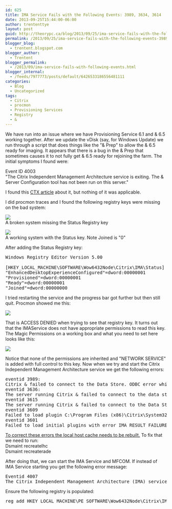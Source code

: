 ```yaml
---
id: 625
title: IMA Service Fails with the Following Events: 3989, 3634, 3614
date: 2013-09-25T15:44:00-06:00
author: trententtye
layout: post
guid: http://theorypc.ca/blog/2013/09/25/ima-service-fails-with-the-following-events-3989-3634-3614/
permalink: /2013/09/25/ima-service-fails-with-the-following-events-3989-3634-3614/
blogger_blog:
  - trentent.blogspot.com
blogger_author:
  - Trentent
blogger_permalink:
  - /2013/09/ima-service-fails-with-following-events.html
blogger_internal:
  - /feeds/7977773/posts/default/6426533186556481111
categories:
  - Blog
  - Uncategorized
tags:
  - Citrix
  - procmon
  - Provisioning Services
  - Registry
  - &
---
```

We have run into an issue where we have Provisioning Service 6.1 and & 6.5 working together. After we update the vDisk (say, for Windows Update) we run through a script that does things like the "& Prep" to allow the & 6.5 ready for imaging. It appears that there is a bug in the & Prep that sometimes causes it to not fully get & 6.5 ready for rejoining the farm. The initial symptoms I found were:

Event ID 4003  
"The Citrix Independent Management Architecture service is exiting. The & Server Configuration tool has not been run on this server."

I found this [CTX article](http://support.citrix.com/article/CTX137758) about it, but nothing of it was applicable.

I did procmon traces and I found the following registry keys were missing on the bad system:

[<img src="http://2.bp.blogspot.com/-Ox5vZSYIt4M/UkNGPmdxEeI/AAAAAAAAAYc/utHjsEnKxlA/s320/2.png" border="0" />](http://2.bp.blogspot.com/-Ox5vZSYIt4M/UkNGPmdxEeI/AAAAAAAAAYc/utHjsEnKxlA/s1600/2.png)  
A broken system missing the Status Registry key

[<img src="http://4.bp.blogspot.com/-PKUVY--m4Hs/UkNGQvPv5rI/AAAAAAAAAYk/5hx7JfVaHtc/s320/3.png" border="0" />](http://4.bp.blogspot.com/-PKUVY--m4Hs/UkNGQvPv5rI/AAAAAAAAAYk/5hx7JfVaHtc/s1600/3.png)  
A working system with the Status key. Note Joined is "0"

After adding the Status Registry key:

<pre class="lang:reg decode:true ">Windows Registry Editor Version 5.00

[HKEY_LOCAL_MACHINE\SOFTWARE\Wow6432Node\Citrix\IMA\Status]
"EnhancedDesktopExperienceConfigured"=dword:00000001
"Provisioned"=dword:00000001
"Ready"=dword:00000001
"Joined"=dword:00000000</pre>

I tried restarting the service and the progress bar got further but then still quit. Procmon showed me this:

[<img src="http://1.bp.blogspot.com/-QOc7ePSqid4/UkNHfHEr1iI/AAAAAAAAAY0/HIkcrX4QUPs/s320/4.png" border="0" />](http://1.bp.blogspot.com/-QOc7ePSqid4/UkNHfHEr1iI/AAAAAAAAAY0/HIkcrX4QUPs/s1600/4.png)

That is ACCESS DENIED when trying to see that registry key. It turns out that the IMAService does not have appropriate permissions to read this key. The Magic Permissions on a working box and what you need to set here looks like this:

[<img src="http://4.bp.blogspot.com/-ikCgcmS39MI/UkNIJHBkqkI/AAAAAAAAAY8/zo4rXGOnmds/s320/5.png" border="0" />](http://4.bp.blogspot.com/-ikCgcmS39MI/UkNIJHBkqkI/AAAAAAAAAY8/zo4rXGOnmds/s1600/5.png)

Notice that none of the permissions are inherited and "NETWORK SERVICE" is added with full control to this key. Now when we try and start the Citrix Independent Management Architecture service we get the following errors:

<pre class="lang:default decode:true ">eventid 3989:
Citrix & failed to connect to the Data Store. ODBC error while connecting to the database: S1000 -> General error: Invalid file dsn ''
eventid 3636:
The server running Citrix & failed to connect to the data store. An unknown failure occurred while connecting to the database. Error: IMA_RESULT_FAILURE Indirect: 0 Server: DSN file: 
eventid 3615
The server running Citrix & failed to connect to the Data Store. Error - IMA_RESULT_FAILURE An unknown failure occurred while connecting to the database.
eventid 3609 
Failed to load plugin C:\Program Files (x86)\Citrix\System32\Citrix\IMA\SubSystems\ImaWorkerGroupSs.dll with error IMA_RESULT_FAILURE
eventid 3601
Failed to load initial plugins with error IMA_RESULT_FAILURE</pre>

[To correct these errors the local host cache needs to be rebuilt.](http://support.citrix.com/article/CTX127922) To fix that we need to run:  
Dsmaint recreatelhc  
Dsmaint recreaterade

After doing that, we can start the IMA Service and MFCOM. If instead of IMA Service starting you get the following error message:

<pre class="lang:default decode:true ">Eventid 4007
The Citrix Independent Management Architecture (IMA) service is exiting. The DSN File could not be updated with the information retrieved from Group Policy. Error: 80000001h DSN file: mf20.dsn DSN Entry: DATABASE Policy Setting: CTXDS Confirm that the Network Service has write permissions to the DSN File.</pre>

Ensure the following registry is populated:

<pre class="lang:batch decode:true ">reg add HKEY_LOCAL_MACHINE\PE_SOFTWARE\Wow6432Node\Citrix\IMA /v DataSourceName /t REG_SZ /d "C:\Program Files (x86)\Citrix\Independent Management Architecture\mf20.dsn"</pre>

<div>
</div>

<!-- AddThis Advanced Settings generic via filter on the_content -->

<!-- AddThis Share Buttons generic via filter on the_content -->